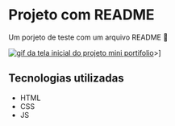 # Projeto com README
Um porjeto de teste com um arquivo README 🚀

[<img src="./tela inicial.gif" alt="gif da tela inicial do projeto mini portifolio">](https://michelcard.github.io/miniportif-lio/)>]

## Tecnologias utilizadas 
- HTML
- CSS
- JS 


